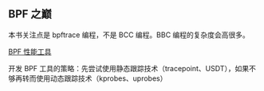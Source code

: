 
BPF 之巅
---

本书关注点是 bpftrace 编程，不是 BCC 编程。BBC 编程的复杂度会高很多。

[BPF 性能工具](BPF-performance-tools.png)

开发 BPF 工具的策略：先尝试使用静态跟踪技术（tracepoint、USDT），如果不够再转而使用动态跟踪技术（kprobes、uprobes）
